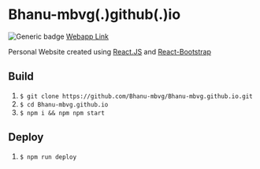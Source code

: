 # Bhanu-mbvg(.)github(.)io

![Generic badge](https://img.shields.io/badge/Status-In--Dev-blue.svg)
[Webapp Link](https://bhanu-mbvg.github.io/#/)

Personal Website created using [React.JS](https://reactjs.org/) and [React-Bootstrap](https://react-bootstrap.github.io/)

## Build 
 1. `$ git clone https://github.com/Bhanu-mbvg/Bhanu-mbvg.github.io.git`
 2. `$ cd Bhanu-mbvg.github.io`
 3. `$ npm i && npm npm start`
 
## Deploy
 1. `$ npm run deploy`
